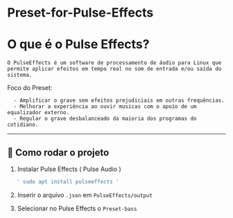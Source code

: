 # Preset-for-Pulse-Effects

# O que é o Pulse Effects?

```
O PulseEffects é um software de processamento de áudio para Linux que permite aplicar efeitos em tempo real no som de entrada e/ou saída do sistema.
```

Foco do Preset:
      
      - Amplificar o grave sem efeitos prejudiciais em outras frequências.
      - Melhorar a experiência ao ouvir musicas com o apoio de um equalizador externo.
      - Regular o grave desbalanceado da maioria dos programas do cotidiano. 

---

## 🚀 Como rodar o projeto

1. Instalar Pulse Effects ( Pulse Audio )

```bash
   ' sudo apt install pulseeffects '
```
2. Inserir o arquivo `.json` em `PulseEffects/output`

3. Selecionar no Pulse Effects o `Preset-bass`
   

